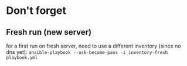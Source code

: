 # Don't forget

## Fresh run (new server)

for a first run on fresh server, need to use a different inventory (since no dns yet): `ansible-playbook --ask-become-pass -i inventory-fresh playbook.yml`
